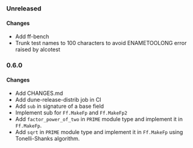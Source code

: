 ### Unreleased

#### Changes

* Add ff-bench
* Trunk test names to 100 characters to avoid ENAMETOOLONG error raised by alcotest

### 0.6.0

#### Changes

* Add CHANGES.md
* Add dune-release-distrib job in CI
* Add `sub` in signature of a base field
* Implement sub for `Ff.MakeFp` and `Ff.MakeFp2`
* Add `factor_power_of_two` in `PRIME` module type and implement it in `Ff.MakeFp`.
* Add `sqrt` in `PRIME` module type and implement it in `Ff.MakeFp` using Tonelli-Shanks algorithm.
